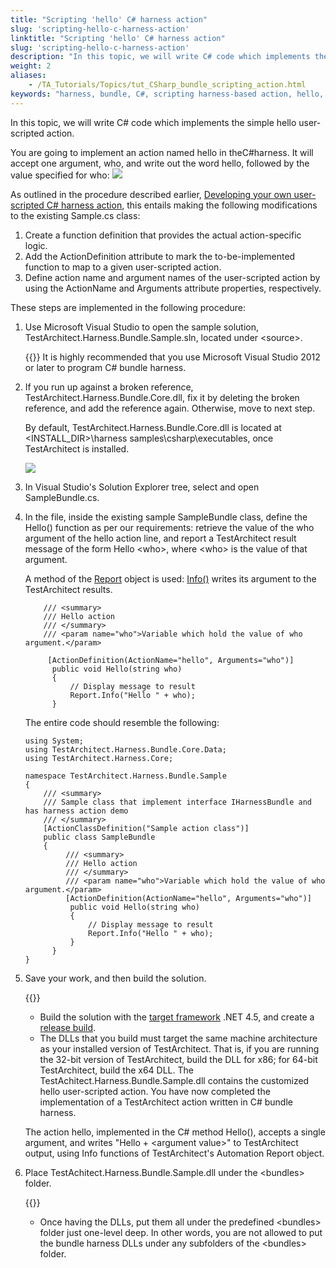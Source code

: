```yaml
--- 
title: "Scripting 'hello' C# harness action"
slug: 'scripting-hello-c-harness-action'
linktitle: "Scripting 'hello' C# harness action"
slug: 'scripting-hello-c-harness-action'
description: "In this topic, we will write C# code which implements the simple hello user-scripted action."
weight: 2
aliases: 
    - /TA_Tutorials/Topics/tut_CSharp_bundle_scripting_action.html
keywords: "harness, bundle, C#, scripting harness-based action, hello, creating user-scripted action, bundle harness"
---
```


In this topic, we will write C\# code which implements the simple hello user-scripted action.

You are going to implement an action named hello in theC\#harness. It will accept one argument, who, and write out the word hello, followed by the value specified for who: ![](/images/TA_Tutorials/Images/Python_hello_demo.png)



As outlined in the procedure described earlier, [Developing your own user-scripted C\# harness action](/TA_Tutorials/Topics/tut_Harness_CSharp_bundle_developing_your_own_harness_action.html), this entails making the following modifications to the existing Sample.cs class:

1.  Create a function definition that provides the actual action-specific logic.
2.  Add the ActionDefinition attribute to mark the to-be-implemented function to map to a given user-scripted action.
3.  Define action name and argument names of the user-scripted action by using the ActionName and Arguments attribute properties, respectively.

These steps are implemented in the following procedure:

1.  Use Microsoft Visual Studio to open the sample solution, TestArchitect.Harness.Bundle.Sample.sln, located under <source\>.

    {{<important>}} It is highly recommended that you use Microsoft Visual Studio 2012 or later to program C\# bundle harness.

2.  If you run up against a broken reference, TestArchitect.Harness.Bundle.Core.dll, fix it by deleting the broken reference, and add the reference again. Otherwise, move to next step.

    By default, TestArchitect.Harness.Bundle.Core.dll is located at <INSTALL\_DIR\>\\harness samples\\csharp\\executables, once TestArchitect is installed.

    ![](/images/TA_Tutorials/Images/Invalid_path_references.png)

3.  In Visual Studio's Solution Explorer tree, select and open SampleBundle.cs.

4.  In the file, inside the existing sample SampleBundle class, define the Hello\(\) function as per our requirements: retrieve the value of the who argument of the hello action line, and report a TestArchitect result message of the form Hello <who\>, where <who\> is the value of that argument.

    A method of the [Report](http://testarchitect.logigear.com/onlinehelp/bundle_harness/html/792ff986-9dda-6128-484a-25cef5d13744.htm) object is used: [Info\(\)](http://testarchitect.logigear.com/onlinehelp/bundle_harness/html/cdd486f7-e1cd-b777-33e2-c4fdf9f60da9.htm) writes its argument to the TestArchitect results.

    ```
        /// <summary>
        /// Hello action
        /// </summary>
        /// <param name="who">Variable which hold the value of who argument.</param>
    
         [ActionDefinition(ActionName="hello", Arguments="who")]
          public void Hello(string who)
          {
              // Display message to result
              Report.Info("Hello " + who);
          }
    ```

    The entire code should resemble the following:

    ```
    using System;
    using TestArchitect.Harness.Bundle.Core.Data;
    using TestArchitect.Harness.Core;
    
    namespace TestArchitect.Harness.Bundle.Sample
    {
        /// <summary>
        /// Sample class that implement interface IHarnessBundle and has harness action demo
        /// </summary>
        [ActionClassDefinition("Sample action class")]
        public class SampleBundle
        {
             /// <summary>
             /// Hello action
             /// </summary>
             /// <param name="who">Variable which hold the value of who argument.</param>
             [ActionDefinition(ActionName="hello", Arguments="who")]
              public void Hello(string who)
              {
                  // Display message to result
                  Report.Info("Hello " + who);
              }
          }
    }                       
    ```

5.  Save your work, and then build the solution.

    {{<remember>}}

    -   Build the solution with the [target framework](https://msdn.microsoft.com/en-us/library/bb398202.aspx) .NET 4.5, and create a [release build](https://msdn.microsoft.com/en-us/library/3w7axy17.aspx).
    -   The DLLs that you build must target the same machine architecture as your installed version of TestArchitect. That is, if you are running the 32-bit version of TestArchitect, build the DLL for x86; for 64-bit TestArchitect, build the x64 DLL.
    The TestAchitect.Harness.Bundle.Sample.dll contains the customized hello user-scripted action. You have now completed the implementation of a TestArchitect action written in C\# bundle harness.

    The action hello, implemented in the C\# method Hello\(\), accepts a single argument, and writes "Hello + <argument value\>" to TestArchitect output, using Info functions of TestArchitect's Automation Report object.

6.  Place TestAchitect.Harness.Bundle.Sample.dll under the <bundles\> folder.

    {{<remember>}}

    -   Once having the DLLs, put them all under the predefined <bundles\> folder just one-level deep. In other words, you are not allowed to put the bundle harness DLLs under any subfolders of the <bundles\> folder.




